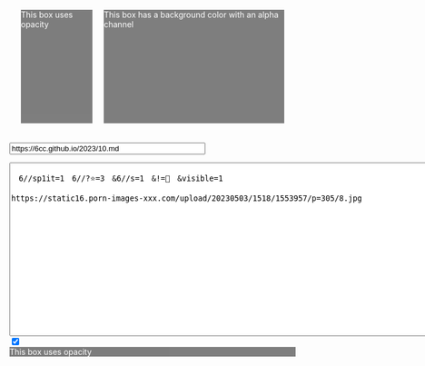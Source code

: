 <div class="wrapper">
  <div class="box box1">This box uses opacity</div>
  <div class="box box2">This box has a background color with an alpha channel</div>
</div>

<input type="text" id="alternate-location" size="40" value="
https://6cc.github.io/2023/10.md
" />
<textarea rows="20" cols="100" id="codeRAW">

　6//sp1it=1　6//?⭐=3　&6//s=1　&!=🛑　&visible=1

https://static16.porn-images-xxx.com/upload/20230503/1518/1553957/p=305/8.jpg

</textarea>
<input type="checkbox" id="url-priority" checked />

<script src="https://cdnjs.cloudflare.com/ajax/libs/jquery/1.10.0/jquery.min.js" type="text/javascript"></script>
<script src="https://cdnjs.cloudflare.com/ajax/libs/jquery.imagesloaded/5.0.0/imagesloaded.pkgd.min.js"></script>
<link rel="stylesheet" type="text/css" href="https://cdnjs.cloudflare.com/ajax/libs/fancybox/3.5.7/jquery.fancybox.min.css">
<script src="https://cdnjs.cloudflare.com/ajax/libs/fancybox/3.5.7/jquery.fancybox.min.js"></script>
<link rel="stylesheet" href="https://cdnjs.cloudflare.com/ajax/libs/aplayer/1.10.1/APlayer.min.css">
<link rel="stylesheet" type="text/css" href="https://6cc.github.io/2023/04.css">
<script src="https://6cc.github.io/2023/04.js"></script>

<div class="box box1">This box uses opacity</div>

<style type="text/css">
.wrapper {
  height: 200px;
  display: flex;
  gap: 20px;
  background-image: url(
    https://img-s-msn-com.akamaized.net/tenant/amp/entityid/AA1bqNSX.img
  );
  background-repeat: no-repeat;
  background-size: cover;
  padding: 20px;
}

.box1 {
  background-color: #000;
  color: #fff;
  opacity: .5;
}

.box2 {
  background-color: rgba(0,0,0,.5);
  color: #fff;
}
</style>
